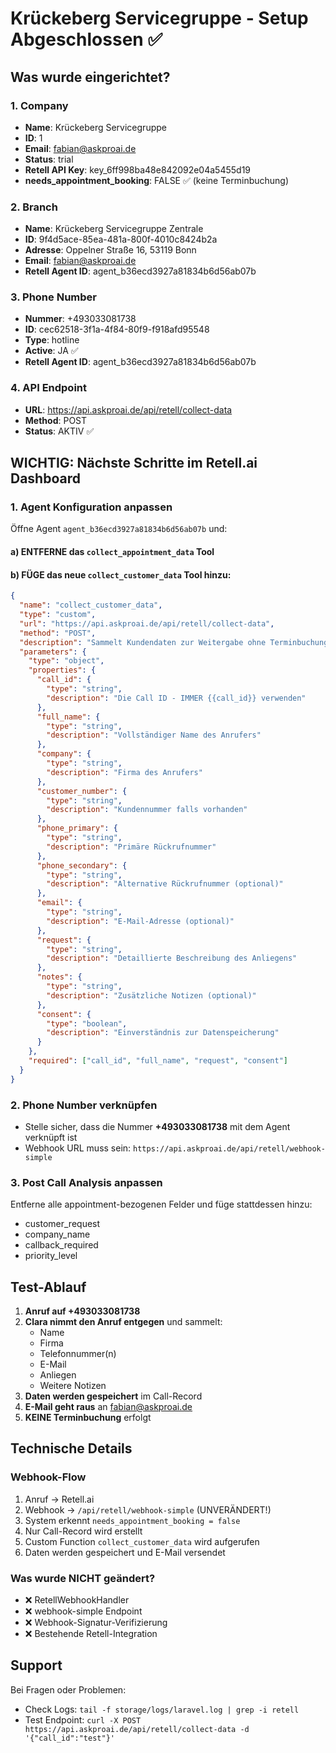 # Krückeberg Servicegruppe - Setup Abgeschlossen ✅

## Was wurde eingerichtet?

### 1. Company
- **Name**: Krückeberg Servicegruppe
- **ID**: 1
- **Email**: fabian@askproai.de
- **Status**: trial
- **Retell API Key**: key_6ff998ba48e842092e04a5455d19
- **needs_appointment_booking**: FALSE ✅ (keine Terminbuchung)

### 2. Branch
- **Name**: Krückeberg Servicegruppe Zentrale
- **ID**: 9f4d5ace-85ea-481a-800f-4010c8424b2a
- **Adresse**: Oppelner Straße 16, 53119 Bonn
- **Email**: fabian@askproai.de
- **Retell Agent ID**: agent_b36ecd3927a81834b6d56ab07b

### 3. Phone Number
- **Nummer**: +493033081738
- **ID**: cec62518-3f1a-4f84-80f9-f918afd95548
- **Type**: hotline
- **Active**: JA ✅
- **Retell Agent ID**: agent_b36ecd3927a81834b6d56ab07b

### 4. API Endpoint
- **URL**: https://api.askproai.de/api/retell/collect-data
- **Method**: POST
- **Status**: AKTIV ✅

## WICHTIG: Nächste Schritte im Retell.ai Dashboard

### 1. Agent Konfiguration anpassen

Öffne Agent `agent_b36ecd3927a81834b6d56ab07b` und:

#### a) ENTFERNE das `collect_appointment_data` Tool

#### b) FÜGE das neue `collect_customer_data` Tool hinzu:
```json
{
  "name": "collect_customer_data",
  "type": "custom",
  "url": "https://api.askproai.de/api/retell/collect-data",
  "method": "POST",
  "description": "Sammelt Kundendaten zur Weitergabe ohne Terminbuchung",
  "parameters": {
    "type": "object",
    "properties": {
      "call_id": {
        "type": "string",
        "description": "Die Call ID - IMMER {{call_id}} verwenden"
      },
      "full_name": {
        "type": "string",
        "description": "Vollständiger Name des Anrufers"
      },
      "company": {
        "type": "string",
        "description": "Firma des Anrufers"
      },
      "customer_number": {
        "type": "string",
        "description": "Kundennummer falls vorhanden"
      },
      "phone_primary": {
        "type": "string",
        "description": "Primäre Rückrufnummer"
      },
      "phone_secondary": {
        "type": "string",
        "description": "Alternative Rückrufnummer (optional)"
      },
      "email": {
        "type": "string",
        "description": "E-Mail-Adresse (optional)"
      },
      "request": {
        "type": "string",
        "description": "Detaillierte Beschreibung des Anliegens"
      },
      "notes": {
        "type": "string",
        "description": "Zusätzliche Notizen (optional)"
      },
      "consent": {
        "type": "boolean",
        "description": "Einverständnis zur Datenspeicherung"
      }
    },
    "required": ["call_id", "full_name", "request", "consent"]
  }
}
```

### 2. Phone Number verknüpfen
- Stelle sicher, dass die Nummer **+493033081738** mit dem Agent verknüpft ist
- Webhook URL muss sein: `https://api.askproai.de/api/retell/webhook-simple`

### 3. Post Call Analysis anpassen
Entferne alle appointment-bezogenen Felder und füge stattdessen hinzu:
- customer_request
- company_name
- callback_required
- priority_level

## Test-Ablauf

1. **Anruf auf +493033081738**
2. **Clara nimmt den Anruf entgegen** und sammelt:
   - Name
   - Firma
   - Telefonnummer(n)
   - E-Mail
   - Anliegen
   - Weitere Notizen
3. **Daten werden gespeichert** im Call-Record
4. **E-Mail geht raus** an fabian@askproai.de
5. **KEINE Terminbuchung** erfolgt

## Technische Details

### Webhook-Flow
1. Anruf → Retell.ai
2. Webhook → `/api/retell/webhook-simple` (UNVERÄNDERT!)
3. System erkennt `needs_appointment_booking = false`
4. Nur Call-Record wird erstellt
5. Custom Function `collect_customer_data` wird aufgerufen
6. Daten werden gespeichert und E-Mail versendet

### Was wurde NICHT geändert?
- ❌ RetellWebhookHandler
- ❌ webhook-simple Endpoint
- ❌ Webhook-Signatur-Verifizierung
- ❌ Bestehende Retell-Integration

## Support
Bei Fragen oder Problemen:
- Check Logs: `tail -f storage/logs/laravel.log | grep -i retell`
- Test Endpoint: `curl -X POST https://api.askproai.de/api/retell/collect-data -d '{"call_id":"test"}'`
